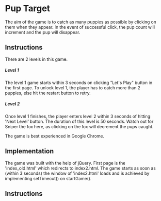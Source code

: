<!-- [How to write readme - Markdown CheatSheet](https://github.com/adam-p/markdown-here/wiki/Markdown-Cheatsheet)  
[How to write a good readme for github repo!](https://gist.github.com/PurpleBooth/109311bb0361f32d87a2) -->

# Pup Target
<!---
Read Me Contents
-->
The aim of the game is to catch as many puppies as possible by clicking on them when they appear. In the event of successful click, the pup count will increment and the pup will disappear.

## Instructions

There are 2 levels in this game.
##### Level 1
The level 1 game starts within 3 seconds on clicking "Let's Play" button in the first page. To unlock level 1, the player has to catch more than 2 puppies, else hit the restart button to retry.

##### Level 2
Once level 1 finishes, the player enters level 2 within 3 seconds of hitting 'Next Level' button. The duration of this level is 50 seconds. Watch out for Sniper the fox here, as clicking on the fox will decrement the pups caught.

The game is best experienced in Google Chrome.

## Implementation
The game was built with the help of jQuery. First page is the 'index_old.html' which redirects to index2.html. The game starts as soon as (within 3 seconds) the window of 'index2.html' loads and is achieved by implementing setTimeout() on startGame().





## Instructions
